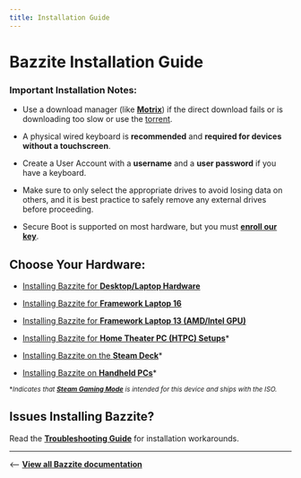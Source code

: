 ```yaml
---
title: Installation Guide
---
```


<!-- ANCHOR: METADATA -->
<!--{"url_discourse": "https://universal-blue.discourse.group/docs?topic=30", "fetched_at": "2024-09-03 16:43:25.704918+00:00"}-->
<!-- ANCHOR_END: METADATA -->

# Bazzite Installation Guide

### **Important Installation Notes**:

- Use a download manager (like [**Motrix**](https://motrix.app/)) if the direct download fails or is downloading too slow or use the [torrent](https://fosstorrents.com/distributions/bazzite/).

- A physical wired keyboard is **recommended** and **required for devices without a touchscreen**.

- Create a User Account with a **username** and a **user password** if you have a keyboard.

- Make sure to only select the appropriate drives to avoid losing data on others, and it is best practice to safely remove any external drives before proceeding.

- Secure Boot is supported on most hardware, but you must [**enroll our key**](./secure_boot.md).

## Choose Your Hardware:

- [Installing Bazzite for **Desktop/Laptop Hardware**](./Installing_Bazzite_for_Desktop_or_Laptop_Hardware.md)

- [Installing Bazzite for **Framework Laptop 16**](./Installing_Bazzite_for_Framework_Laptop_16.md)

- [Installing Bazzite for **Framework Laptop 13 (AMD/Intel GPU)**](./Installing_Bazzite_Framework_Laptop_13.md)

- [Installing Bazzite for **Home Theater PC (HTPC) Setups**](./Installing_Bazzite_for_HTPC_Setups.md)\*

- [Installing Bazzite on the **Steam Deck**](./Installing_Bazzite_for_Steam_Deck.md)\*

- [Installing Bazzite on **Handheld PCs**](./Installing_Bazzite_for_Handheld_PCs.md)\*

<sub>\*_Indicates that [**Steam Gaming Mode**](../../Handheld_and_HTPC_edition/Steam_Gaming_Mode.md) is intended for this device and ships with the ISO._</sub>

## Issues Installing Bazzite?

Read the [**Troubleshooting Guide**](./troubleshoot_guide.md) for installation workarounds.

<hr>

<-- [**View all Bazzite documentation**](../../index.md)
